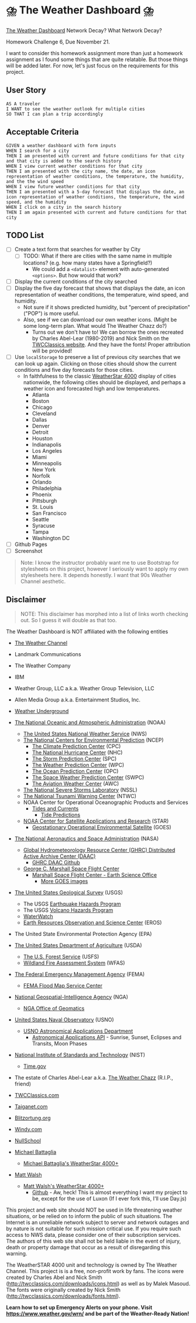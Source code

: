 # ⛈️ The Weather Dashboard ⛈️

[The Weather Dashboard](./assets/images/The_Weather_Dashboard.png)
Network Decay? What Network Decay?

Homework Challenge 6, Due November 21.

I want to consider this homework assignment more than just a homework assignment as I found some things that are quite relatable.  But those things will be added later. For now, let's just focus on the requirements for this project.

## User Story

```
AS A traveler
I WANT to see the weather outlook for multiple cities
SO THAT I can plan a trip accordingly
```

## Acceptable Criteria

```
GIVEN a weather dashboard with form inputs
WHEN I search for a city
THEN I am presented with current and future conditions for that city and that city is added to the search history
WHEN I view current weather conditions for that city
THEN I am presented with the city name, the date, an icon representation of weather conditions, the temperature, the humidity, and the the wind speed
WHEN I view future weather conditions for that city
THEN I am presented with a 5-day forecast that displays the date, an icon representation of weather conditions, the temperature, the wind speed, and the humidity
WHEN I click on a city in the search history
THEN I am again presented with current and future conditions for that city
```

## TODO List
- [ ] Create a text form that searches for weather by City
  - [ ] TODO: What if there are cities with the same name in multiple locations? (e.g. how many states have a Springfield?)
    - We could add a `<datalist>` element with auto-generated `<options>`. But how would that work?
- [ ] Display the current conditions of the city searched
- [ ] Display the five day forecast that shows that displays the date, an icon representation of weather conditions, the temperature, wind speed, and humidity.
  - Not sure if it shows predicted humidity, but "percent of precipitation" ("POP") is more useful.
  - Also, see if we can download our own weather icons. (Might be some long-term plan. What would The Weather Chazz do?)
    - Turns out we don't have to! We can borrow the ones recreated by Charles Abel-Lear (1980-2019) and Nick Smith on the [TWCClassics website](https://twcclassics.com/downloads.html). And they have the fonts! Proper attribution will be provided!
- [ ] Use `localStorage` to preserve a list of previous city searches that we can look up again. Clicking on those cities should show the current conditions and five day forecasts for those cities.
    - In faithfulness to the classic [WeatherStar 4000](https://twcclassics.com/collections/weatherstar-4000-simulator.html) display of cities nationwide, the following cities should be displayed, and perhaps a weather icon and forecasted high and low temperatures.
        - Atlanta
        - Boston
        - Chicago
        - Cleveland
        - Dallas
        - Denver
        - Detroit
        - Houston
        - Indianapolis
        - Los Angeles
        - Miami
        - Minneapolis
        - New York
        - Norfolk
        - Orlando
        - Philadelphia
        - Phoenix
        - Pittsburgh
        - St. Louis
        - San Francisco
        - Seattle
        - Syracuse
        - Tampa
        - Washington DC
- [ ] Github Pages
- [ ] Screenshot

> Note: I know the instructor probably want me to use Bootstrap for stylesheets on this project, however I seriously want to apply my own stylesheets here. It depends honestly. I want that 90s Weather Channel aesthetic.

## Disclaimer

> NOTE: This disclaimer has morphed into a list of links worth checking out. So I guess it will double as that too.

The Weather Dashboard is NOT affiliated with the following entities 

- [The Weather Channel](https://www.weather.com/)
- Landmark Communications
- The Weather Company
- IBM
- Weather Group, LLC a.k.a. Weather Group Television, LLC
- Allen Media Group a.k.a. Entertainment Studios, Inc.
- [Weather Underground](https://www.wunderground.com/)

- [The National Oceanic and Atmospheric Administration](https://www.noaa.gov/) (NOAA)
  - [The United States National Weather Service](https://www.weather.gov/) (NWS)
  - [The National Centers for Environmental Prediction](https://ncep.noaa.gov/) (NCEP)
    - [The Climate Prediction Center](https://cpc.ncep.noaa.gov/) (CPC)
    - [The National Hurricane Center](https://www.nhc.noaa.gov/) (NHC)
    - [The Storm Prediction Center](https://www.spc.noaa.gov/) (SPC)
    - [The Weather Prediction Center](https://www.wpc.necp.noaa.gov/) (WPC)
    - [The Ocean Prediction Center](https://ocean.weather.gov/) (OPC)
    - [The Space Weather Prediction Center](https://swpc.noaa.gov/) (SWPC)
    - [The Aviation Weather Center](https://www.aviationweather.gov/) (AWC)
  - [The National Severe Storms Laboratory](https://nssl.noaa.gov/) (NSSL)
  - [The National Tsunami Warning Center](https://www.tsunami.gov/) (NTWC)
  - NOAA Center for Operational Oceanographic Products and Services
    - [Tides and Currents](https://tidesandcurrents.noaa.gov/)
      - [Tide Predictions](https://tidesandcurrents.noaa.gov/tide_predictions.html)
  - [NOAA Center for Satellite Applications and Research](https://www.star.nesdis.noaa.gov/) (STAR)
    - [Geostationary Operational Environmental Satellite](https://www.star.nesdis.noaa.gov/GOES/) (GOES)
- [The National Aeronautics and Space Administration](https://www.nasa.gov/) (NASA)
  - [Global Hydrometeorology Resource Center (GHRC) Distributed Active Archive Center (DAAC)](https://ghrc.nsstc.nasa.gov/lightning/)
    - [GHRC DAAC Github](https://github.com/ghrcdaac)
  - [George C. Marshall Space Flight Center](https://www.nasa.gov/centers/marshall/)
    - [Marshall Space Flight Center - Earth Science Office](https://weather.msfc.nasa.gov/)
      - [More GOES images](https://weather.msfc.nasa.gov/GOES/)
- [The United States Geological Survey](https://www.usgs.gov/) (USGS)
  - The USGS [Earthquake Hazards Program](https://earthquake.usgs.gov/)
  - The USGS [Volcano Hazards Program](https://www.usgs.gov/programs/VHP)
  - [WaterWatch](https://waterwatch.usgs.gov/)
  - [Earth Resources Observation and Science Center](https://www.usgs.gov/centers/eros) (EROS)
- The United State Environmental Protection Agency (EPA)
- [The United States Department of Agriculture](https://www.usda.gov/) (USDA)
  - [The U.S. Forest Service](https://www.fs.usda.gov/) (USFS)
  - [Wildland Fire Assessment System](https://www.wfas.net/) (WFAS)
- [The Federal Emergency Management Agency](https://www.fema.gov) (FEMA)
  - [FEMA Flood Map Service Center](https://msc.fema.gov/portal/home)
- [National Geospatial-Intelligence Agency](https://www.nga.mil/) (NGA)
  - [NGA Office of Geomatics](https://earth-info.nga.mil/)
- [United States Naval Observatory](https://www.cnmoc.usff.navy.mil/usno/) (USNO)
  - [USNO Astronomical Applications Department](https://aa.usno.navy.mil/)
    - [Astronomical Applications API](https://aa.usno.navy.mil/data/api) - Sunrise, Sunset, Eclipses and Transits, Moon Phases
- [National Institute of Standards and Technology](https://www.nist.gov/) (NIST)
  - [Time.gov](https://www.time.gov/)

- The estate of Charles Abel-Lear a.k.a. [The Weather Chazz](https://www.youtube.com/user/theweatherchazz) (R.I.P., friend)
- [TWCClassics.com](https://www.twcclassics.com/)
- [Taiganet.com](https://www.taiganet.com/)
- [Blitzortung.org](https://www.blitzortung.org/)
- [Windy.com](https://www.windy.com/)
- [NullSchool](https://earth.nullschool.net/)
- [Michael Battaglia](https://github.com/vbguyny)
  - [Michael Battaglia's WeatherStar 4000+](https://battaglia.ddns.net/twc/)
- [Matt Walsh](https://github.com/netbymatt)
  - [Matt Walsh's WeatherStar 4000+](https://weatherstar.netbymatt.com/)
    - [Github](https://github.com/netbymatt/ws4kp) - Aw, heck! This is almost everything I want my project to be, except for the use of Luxon (If I ever fork this, I'll use Day.js)

This project and web site should NOT be used in life threatening weather situations, or be relied on to inform the public of such situations. The Internet is an unreliable network subject to server and network outages and by nature is not suitable for such mission critical use. If you require such access to NWS data, please consider one of their subscription services. The authors of this web site shall not be held liable in the event of injury, death or property damage that occur as a result of disregarding this warning.

The WeatherSTAR 4000 unit and technology is owned by The Weather Channel. This project is is a free, non-profit work by fans. The icons were created by Charles Abel and Nick Smith (http://twcclassics.com/downloads/icons.html) as well as by Malek Masoud. The fonts were originally created by Nick Smith (http://twcclassics.com/downloads/fonts.html).

**Learn how to set up Emergency Alerts on your phone. Visit https://www.weather.gov/wrn/ and be part of the Weather-Ready Nation!**